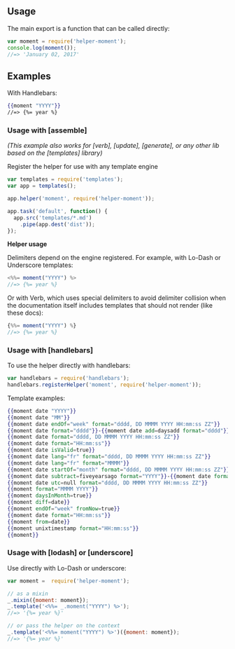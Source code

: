 ## Usage

The main export is a function that can be called directly:

```js
var moment = require('helper-moment');
console.log(moment());
//=> 'January 02, 2017'
```

## Examples

With Handlebars:

```handlebars
{{moment "YYYY"}}
//=> {%= year %}
```

### Usage with [assemble]

_(This example also works for [verb], [update], [generate], or any other lib based on the [templates] library)_

Register the helper for use with any template engine

```js
var templates = require('templates');
var app = templates();

app.helper('moment', require('helper-moment'));

app.task('default', function() {
  app.src('templates/*.md')
    .pipe(app.dest('dist'));
});
```

**Helper usage**

Delimiters depend on the engine registered. For example, with Lo-Dash or Underscore templates:

```js
<%%= moment("YYYY") %>
//=> {%= year %}
```

Or with Verb, which uses special delimiters to avoid delimiter collision when the documentation itself includes templates that should not render (like these docs):

```js
{%%= moment("YYYY") %}
//=> {%= year %}
```

### Usage with [handlebars]

To use the helper directly with handlebars:

```js
var handlebars = require('handlebars');
handlebars.registerHelper('moment', require('helper-moment'));
```

Template examples:

```handlebars
{{moment date "YYYY"}}
{{moment date "MM"}}
{{moment date endOf="week" format="dddd, DD MMMM YYYY HH:mm:ss ZZ"}}
{{moment date format="dddd"}}-{{moment date add=daysadd format="dddd"}}
{{moment date format="dddd, DD MMMM YYYY HH:mm:ss ZZ"}}
{{moment date format="HH:mm:ss"}}
{{moment date isValid=true}}
{{moment date lang="fr" format="dddd, DD MMMM YYYY HH:mm:ss ZZ"}}
{{moment date lang="fr" format="MMMM"}}
{{moment date startOf="month" format="dddd, DD MMMM YYYY HH:mm:ss ZZ"}}
{{moment date subtract=fiveyearsago format="YYYY"}}-{{moment date format="YYYY"}}
{{moment date utc=null format="dddd, DD MMMM YYYY HH:mm:ss ZZ"}}
{{moment format="MMMM YYYY"}}
{{moment daysInMonth=true}}
{{moment diff=date}}
{{moment endOf="week" fromNow=true}}
{{moment date format="HH:mm:ss"}}
{{moment from=date}}
{{moment unixtimestamp format="HH:mm:ss"}}
{{moment}}
```

### Usage with [lodash] or [underscore]

Use directly with Lo-Dash or underscore:

```js
var moment =  require('helper-moment');

// as a mixin
_.mixin({moment: moment});
_.template('<%%= _.moment("YYYY") %>');
//=> '{%= year %}'

// or pass the helper on the context
_.template('<%%= moment("YYYY") %>')({moment: moment});
//=> '{%= year %}'
```
